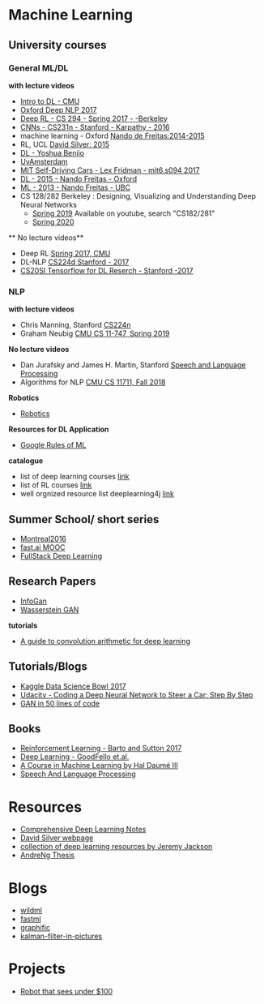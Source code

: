 
# Machine Learning
## University courses

### General ML/DL
**with lecture videos**
 
   - [Intro to DL - CMU](http://deeplearning.cs.cmu.edu/)
   - [Oxford Deep NLP 2017](https://github.com/oxford-cs-deepnlp-2017/lectures)
   - [Deep RL - CS 294 - Spring 2017 - -Berkeley](http://rll.berkeley.edu/deeprlcourse/)
   - [CNNs - CS231n - Stanford - Karpathy  - 2016](http://cs231n.github.io/)
   - machine learning - Oxford [Nando de Freitas:2014-2015](https://www.cs.ox.ac.uk/people/nando.defreitas/machinelearning/)
   - RL, UCL [David Silver: 2015](http://www0.cs.ucl.ac.uk/staff/D.Silver/web/Teaching.html)
   - [DL - Yoshua Benjio](http://cilvr.cs.nyu.edu/doku.php?id=deeplearning:slides:start)
   - [UvAmsterdam](http://uvadlc.github.io/)
   - [MIT Self-Driving Cars - Lex Fridman - mit6.s094 2017](http://cars.mit.edu)
   - [DL - 2015 - Nando Freitas - Oxford](https://www.cs.ox.ac.uk/people/nando.defreitas/machinelearning/)
   - [ML - 2013 - Nando Freitas - UBC](http://www.cs.ubc.ca/~nando/540-2013/lectures.html)
   - CS 128/282 Berkeley : Designing, Visualizing and Understanding Deep Neural Networks
      - [Spring 2019](https://bcourses.berkeley.edu/courses/1478831) Available on youtube, search "CS182/281"
      - [Spring 2020](https://bcourses.berkeley.edu/courses/1487769/pages)
  

** No lecture videos**

   - Deep RL [Spring 2017, CMU ](https://www.cs.cmu.edu/~katef/DeepRLControlCourse/index.html#related%20materials)
   - DL-NLP [CS224d Stanford - 2017](http://cs224d.stanford.edu/)
   - [CS20SI Tensorflow for DL Reserch - Stanford -2017](http://web.stanford.edu/class/cs20si/syllabus.html)
   
### NLP
**with lecture videos**
   - Chris Manning, Stanford [CS224n](http://web.stanford.edu/class/cs224n/)
   - Graham Neubig [CMU CS 11-747, Spring 2019](http://phontron.com/class/nn4nlp2019/schedule.html)
   
**No lecture videos**

   - Dan Jurafsky and James H. Martin, Stanford [Speech and Language Processing](https://web.stanford.edu/~jurafsky/slp3/) 
   - Algorithms for NLP [CMU CS 11711, Fall 2018](http://demo.clab.cs.cmu.edu/11711fa18/)
   
**Robotics**

   - [Robotics](http://ais.informatik.uni-freiburg.de/teaching/ss16/robotics/)
   
**Resources for DL Application**
 
   - [Google Rules of ML](https://developers.google.com/machine-learning/guides/rules-of-ml)
   
**catalogue**
   - list of deep learning courses [link](http://www.jeremydjacksonphd.com/category/deep-learning/)
   - list of RL courses [link](http://ai.berkeley.edu/more_courses_other_schools.html)
   - well orgnized resource list deeplearning4j [link](https://deeplearning4j.org/deeplearningforbeginners.html)
   
## Summer School/ short series
   - [Montreal2016](http://videolectures.net/deeplearning2016_montreal/)
   - [fast.ai MOOC](http://course.fast.ai/lessons/lessons.html)
   - [FullStack Deep Learning](https://fullstackdeeplearning.com/march2019#)
   
## Research Papers
  - [InfoGan](https://arxiv.org/abs/1606.03657)
  - [Wasserstein GAN](https://arxiv.org/abs/1701.07875)
  
  **tutorials**
  - [A guide to convolution arithmetic for deep learning](https://arxiv.org/pdf/1603.07285v1.pdf)
  

## Tutorials/Blogs
  - [Kaggle Data Science Bowl 2017](https://www.kaggle.com/c/second-annual-data-science-bowl)
  - [Udacity - Coding a Deep Neural Network to Steer a Car: Step By Step](https://medium.com/udacity/coding-a-deep-neural-network-to-steer-a-car-step-by-step-c075a12108e2#.voidhar6s)
  - [GAN in 50 lines of code](https://medium.com/@devnag/generative-adversarial-networks-gans-in-50-lines-of-code-pytorch-e81b79659e3f#.2bbvkxpbr)

## Books
  - [Reinforcement Learning - Barto and Sutton 2017](http://webdocs.cs.ualberta.ca/~sutton/book/the-book-2nd.html)
  - [Deep Learning - GoodFello et.al.](www.deeplearningbook.org)
  - [A Course in Machine Learning by Hal Daumé III](http://ciml.info/)
  - [Speech And Language Processing](https://web.stanford.edu/~jurafsky/slp3/ed3book.pdf)
  
  
# Resources
  - [Comprehensive Deep Learning Notes](http://d2l.ai)
  - [David Silver webpage](http://www0.cs.ucl.ac.uk/staff/d.silver/web/Resources.html)
  - [collection of deep learning resources by Jeremy Jackson](http://www.jeremydjacksonphd.com/category/deep-learning/)
  - [AndreNg Thesis](http://rll.berkeley.edu/deeprlcourse/docs/ng-thesis.pdf)
  
# Blogs
  - [wildml](http://www.wildml.com)
  - [fastml](http://www.fastml.com)
  - [graphific](http://graphific.github.io/posts/running-a-deep-learning-dream-machine/)
  - [kalman-filter-in-pictures](http://www.bzarg.com/p/how-a-kalman-filter-works-in-pictures/)

# Projects
  - [Robot that sees under $100](https://www.oreilly.com/learning/how-to-build-a-robot-that-sees-with-100-and-tensorflow)
